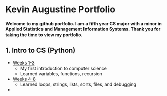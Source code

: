 # Kevin Augustine Portfolio

#### Welcome to my github portfolio. I am a fifth year CS major with a minor in Applied Statistics and Management Information Systems. Thank you for taking the time to view my portfolio.


## 1. Intro to CS (Python)
* [Weeks 1-3](https://github.com/KevinAugustine99/Weeks1-3)
  * My first introduction to computer science
  * Learned variables, functions, recursion
* [Weeks 4-8](https://github.com/KevinAugustine99/Weeks4-8)
  * Learned loops, strings, lists, sorts, files, and debugging
* 